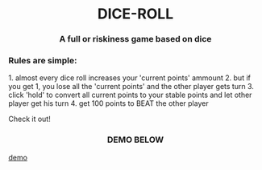 <div align="center" color="green"><h1>DICE-ROLL </h1></div>
<div align="center" ><h3>A full or riskiness game based on dice</h3></div>
<div color="blue"><h3>Rules are simple:</h3></div>
1. almost every dice roll increases your 'current points' ammount
2. but if you get 1, you lose all the 'current points' and the other player gets turn
3. click 'hold' to convert all current points to your stable points and let other player get his turn
4. get 100 points to BEAT the other player

Check it out!

<div align="center" color="orangered"><h3>DEMO BELOW</h3></div>


[demo](https://user-images.githubusercontent.com/50969285/123316068-b6f94980-d52c-11eb-9070-8cb09c6d2753.mp4)
